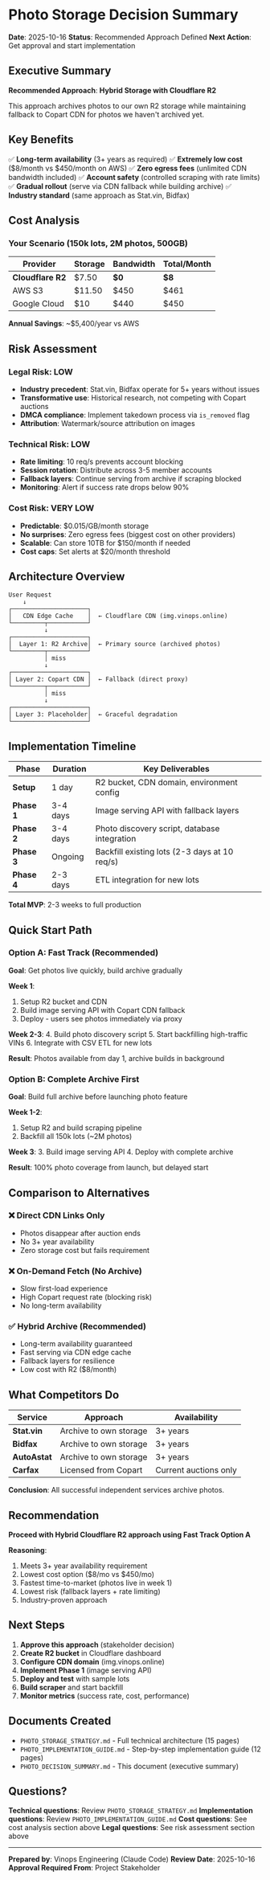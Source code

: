# Photo Storage Decision Summary

**Date**: 2025-10-16
**Status**: Recommended Approach Defined
**Next Action**: Get approval and start implementation

## Executive Summary

**Recommended Approach**: **Hybrid Storage with Cloudflare R2**

This approach archives photos to our own R2 storage while maintaining fallback to Copart CDN for photos we haven't archived yet.

## Key Benefits

✅ **Long-term availability** (3+ years as required)
✅ **Extremely low cost** ($8/month vs $450/month on AWS)
✅ **Zero egress fees** (unlimited CDN bandwidth included)
✅ **Account safety** (controlled scraping with rate limits)
✅ **Gradual rollout** (serve via CDN fallback while building archive)
✅ **Industry standard** (same approach as Stat.vin, Bidfax)

## Cost Analysis

### Your Scenario (150k lots, 2M photos, 500GB)

| Provider | Storage | Bandwidth | Total/Month |
|----------|---------|-----------|-------------|
| **Cloudflare R2** | $7.50 | **$0** | **$8** |
| AWS S3 | $11.50 | $450 | $461 |
| Google Cloud | $10 | $440 | $450 |

**Annual Savings**: ~$5,400/year vs AWS

## Risk Assessment

### Legal Risk: LOW
- **Industry precedent**: Stat.vin, Bidfax operate for 5+ years without issues
- **Transformative use**: Historical research, not competing with Copart auctions
- **DMCA compliance**: Implement takedown process via `is_removed` flag
- **Attribution**: Watermark/source attribution on images

### Technical Risk: LOW
- **Rate limiting**: 10 req/s prevents account blocking
- **Session rotation**: Distribute across 3-5 member accounts
- **Fallback layers**: Continue serving from archive if scraping blocked
- **Monitoring**: Alert if success rate drops below 90%

### Cost Risk: VERY LOW
- **Predictable**: $0.015/GB/month storage
- **No surprises**: Zero egress fees (biggest cost on other providers)
- **Scalable**: Can store 10TB for $150/month if needed
- **Cost caps**: Set alerts at $20/month threshold

## Architecture Overview

```
User Request
    ↓
┌─────────────────────┐
│   CDN Edge Cache    │  ← Cloudflare CDN (img.vinops.online)
└─────────┬───────────┘
          ↓
┌─────────────────────┐
│  Layer 1: R2 Archive│  ← Primary source (archived photos)
└─────────┬───────────┘
          │ miss
          ↓
┌─────────────────────┐
│ Layer 2: Copart CDN │  ← Fallback (direct proxy)
└─────────┬───────────┘
          │ miss
          ↓
┌─────────────────────┐
│ Layer 3: Placeholder│  ← Graceful degradation
└─────────────────────┘
```

## Implementation Timeline

| Phase | Duration | Key Deliverables |
|-------|----------|------------------|
| **Setup** | 1 day | R2 bucket, CDN domain, environment config |
| **Phase 1** | 3-4 days | Image serving API with fallback layers |
| **Phase 2** | 3-4 days | Photo discovery script, database integration |
| **Phase 3** | Ongoing | Backfill existing lots (2-3 days at 10 req/s) |
| **Phase 4** | 2-3 days | ETL integration for new lots |

**Total MVP**: 2-3 weeks to full production

## Quick Start Path

### Option A: Fast Track (Recommended)

**Goal**: Get photos live quickly, build archive gradually

**Week 1**:
1. Setup R2 bucket and CDN
2. Build image serving API with Copart CDN fallback
3. Deploy - users see photos immediately via proxy

**Week 2-3**:
4. Build photo discovery script
5. Start backfilling high-traffic VINs
6. Integrate with CSV ETL for new lots

**Result**: Photos available from day 1, archive builds in background

### Option B: Complete Archive First

**Goal**: Build full archive before launching photo feature

**Week 1-2**:
1. Setup R2 and build scraping pipeline
2. Backfill all 150k lots (~2M photos)

**Week 3**:
3. Build image serving API
4. Deploy with complete archive

**Result**: 100% photo coverage from launch, but delayed start

## Comparison to Alternatives

### ❌ Direct CDN Links Only
- Photos disappear after auction ends
- No 3+ year availability
- Zero storage cost but fails requirement

### ❌ On-Demand Fetch (No Archive)
- Slow first-load experience
- High Copart request rate (blocking risk)
- No long-term availability

### ✅ Hybrid Archive (Recommended)
- Long-term availability guaranteed
- Fast serving via CDN edge cache
- Fallback layers for resilience
- Low cost with R2 ($8/month)

## What Competitors Do

| Service | Approach | Availability |
|---------|----------|--------------|
| **Stat.vin** | Archive to own storage | 3+ years |
| **Bidfax** | Archive to own storage | 3+ years |
| **AutoAstat** | Archive to own storage | 3+ years |
| **Carfax** | Licensed from Copart | Current auctions only |

**Conclusion**: All successful independent services archive photos.

## Recommendation

**Proceed with Hybrid Cloudflare R2 approach using Fast Track Option A**

**Reasoning**:
1. Meets 3+ year availability requirement
2. Lowest cost option ($8/mo vs $450/mo)
3. Fastest time-to-market (photos live in week 1)
4. Lowest risk (fallback layers + rate limiting)
5. Industry-proven approach

## Next Steps

1. **Approve this approach** (stakeholder decision)
2. **Create R2 bucket** in Cloudflare dashboard
3. **Configure CDN domain** (img.vinops.online)
4. **Implement Phase 1** (image serving API)
5. **Deploy and test** with sample lots
6. **Build scraper** and start backfill
7. **Monitor metrics** (success rate, cost, performance)

## Documents Created

- `PHOTO_STORAGE_STRATEGY.md` - Full technical architecture (15 pages)
- `PHOTO_IMPLEMENTATION_GUIDE.md` - Step-by-step implementation guide (12 pages)
- `PHOTO_DECISION_SUMMARY.md` - This document (executive summary)

## Questions?

**Technical questions**: Review `PHOTO_STORAGE_STRATEGY.md`
**Implementation questions**: Review `PHOTO_IMPLEMENTATION_GUIDE.md`
**Cost questions**: See cost analysis section above
**Legal questions**: See risk assessment section above

---

**Prepared by**: Vinops Engineering (Claude Code)
**Review Date**: 2025-10-16
**Approval Required From**: Project Stakeholder

